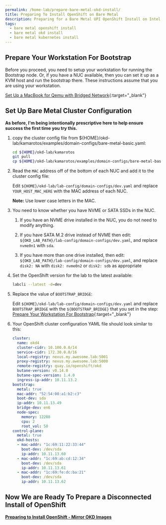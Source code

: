 ```yaml
---
permalink: /home-lab/prepare-bare-metal-okd-install/
title: Preparing To Install OpenShift on Bare Metal
description: Preparing for a Bare Metal UPI OpenShift Install on Intel NUC with OKD
tags:
  - bare metal openshift install
  - bare metal okd install
  - bare metal kubernetes install
---
```

## Prepare Your Workstation For Bootstrap

Before you proceed, you need to setup your workstation for running the Bootstrap node.  Or, if you have a NUC available, then you can set it up as a KVM host and run the bootstrap there.  These instructions assume that you are using your workstation.

[Set Up a MacBook for Qemu with Bridged Network](/home-lab/bare-metal-bootstrap/){:target="_blank"}

## Set Up Bare Metal Cluster Configuration

__As before, I'm being intentionally prescriptive here to help ensure success the first time you try this.__

1. copy the cluster config file from ${HOME}/okd-lab/kamarotos/examples/domain-configs/bare-metal-basic.yaml:

   ```bash
   cd ${HOME}/okd-lab/kamarotos
   git pull
   cp ${HOME}/okd-lab/kamarotos/examples/domain-configs/bare-metal-basic.yaml ${HOME}/okd-lab/lab-config/domain-configs/dev.yaml
   ```

1. Read the `MAC` address off of the bottom of each NUC and add it to the cluster config file:

   Edit `${HOME}/okd-lab/lab-config/domain-configs/dev.yaml` and replace `YOUR_HOST_MAC_HERE` with the MAC address of each NUC.

   __Note:__ Use lower case letters in the MAC.

1. You need to know whether you have NVME or SATA SSDs in the NUC.

   1. If you have an NVME drive installed in the NUC, you do not need to modify anything.

   1. If you have SATA M.2 drive instead of NVME then edit: `${OKD_LAB_PATH}/lab-config/domain-configs/dev.yaml`, and replace `nvme0n1` with `sda`.

   1. If you have more than one drive installed, then edit: `${OKD_LAB_PATH}/lab-config/domain-configs/dev.yaml`, and replace `disk2: NA` with `disk2: nvme0n2` or `disk2: sdb` as appropriate

1. Set the OpenShift version for the lab to the latest available:

   ```bash
   labcli --latest -d=dev
   ```

1. Replace the value of `BOOTSTRAP_BRIDGE`:

   Edit `${HOME}/okd-lab/lab-config/domain-configs/dev.yaml` and replace `BOOTSTRAP_BRIDGE` with the `${BOOTSTRAP_BRIDGE}` that you set in the step: [Prepare Your Workstation For Bootstrap](/home-lab/bare-metal-bootstrap/){:target="_blank"}

1. Your OpenShift cluster configuration YAML file should look similar to this:

   ```yaml
   cluster:
     name: okd4
     cluster-cidr: 10.100.0.0/14
     service-cidr: 172.30.0.0/16
     local-registry: nexus.my.awesome.lab:5001
     proxy-registry: nexus.my.awesome.lab:5000
     remote-registry: quay.io/openshift/okd
     butane-version: v0.14.0
     butane-spec-version: 1.4.0
     ingress-ip-addr: 10.11.13.2
   bootstrap:
     metal: true
     mac-addr: "52:54:00:a1:b2:c3"
     boot-dev: sda
     ip-addr: 10.11.13.49
     bridge-dev: en6
     node-spec:
       memory: 12288
       cpu: 2
       root_vol: 50
   control-plane:
     metal: true
     okd-hosts:
     - mac-addr: "1c:69:11:22:33:44"
       boot-dev: /dev/sda
       ip-addr: 10.11.13.60
     - mac-addr: "1c:69:ab:cd:12:34"
       boot-dev: /dev/sda
       ip-addr: 10.11.13.61
     - mac-addr: "1c:69:fe:dc:ba:21"
       boot-dev: /dev/sda
       ip-addr: 10.11.13.62
   ```

## Now We are Ready To Prepare a Disconnected Install of OpenShift

__[Preparing to Install OpenShift - Mirror OKD Images](/home-lab/mirror-okd-images/)__
